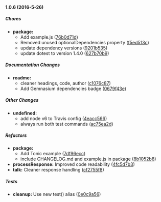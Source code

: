 #### 1.0.6 (2016-5-26)

##### Chores

* **package:**
  * Add example.js ([76b0d71d](https://github.com/fvdm/nodejs-piwik/commit/76b0d71d30dee628b4ab4344a789e35749fc5109))
  * Removed unused optionalDependencies property ([f5ed513c](https://github.com/fvdm/nodejs-piwik/commit/f5ed513c8927c339823562293ac280da4c8b27d4))
  * update dependency versions ([9201b535](https://github.com/fvdm/nodejs-piwik/commit/9201b53564efdec3d10936ca2c050d1fe5e6e941))
  * update dotest to version 1.4.0 ([627b70b9](https://github.com/fvdm/nodejs-piwik/commit/627b70b9cf2f28b1521a34c8c6ec29d8d94167fd))

##### Documentation Changes

* **readme:**
  * cleaner headings, code, author ([c1076c87](https://github.com/fvdm/nodejs-piwik/commit/c1076c874964caf63a4641d74119a119c873eb85))
  * Add Gemnasium dependencies badge ([0679f43e](https://github.com/fvdm/nodejs-piwik/commit/0679f43e6b23a786c569f60f804b4b1f9239bac6))

##### Other Changes

* **undefined:**
  * add node v6 to Travis config ([4eacc566](https://github.com/fvdm/nodejs-piwik/commit/4eacc5662e5824a8bde97df3140931b64b3e287f))
  * always run both test commands ([ac75ea2d](https://github.com/fvdm/nodejs-piwik/commit/ac75ea2d3635f778ba35dfa841a48b80b1df8691))

##### Refactors

* **package:**
  * Add Tonic example ([7df96ecc](https://github.com/fvdm/nodejs-piwik/commit/7df96ecc9c02aeb84ca4c363f85e464fd1a6b245))
  * include CHANGELOG.md and example.js in package ([8b1052b8](https://github.com/fvdm/nodejs-piwik/commit/8b1052b85aba8f1d6e38358b4ff44821fd3da626))
* **processResponse:** Improved code readability ([4fc5d7b3](https://github.com/fvdm/nodejs-piwik/commit/4fc5d7b392df722c30589500a1602eb79eeec586))
* **talk:** Cleaner response handling ([cf2755f8](https://github.com/fvdm/nodejs-piwik/commit/cf2755f8cb1f577a2e2902b28f9cde874f32691c))

##### Tests

* **cleanup:** Use new test() alias ([0e0c9a56](https://github.com/fvdm/nodejs-piwik/commit/0e0c9a56e63b1ea915a1698cb223e9c977f09831))

